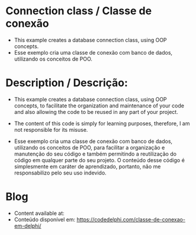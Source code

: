 # Connection class / Classe de conexão
- This example creates a database connection class, using OOP concepts.
- Esse exemplo cria uma classe de conexão com banco de dados, utilizando os conceitos de POO.

# Description / Descrição:
- This example creates a database connection class, using OOP concepts, to facilitate the organization and maintenance of your code and also allowing the code to be reused in any part of your project.
- The content of this code is simply for learning purposes, therefore, I am not responsible for its misuse.

- Esse exemplo cria uma classe de conexão com banco de dados, utilizando os conceitos de POO, para facilitar a organização e manutenção do seu código e também permitindo a reutilização do código em qualquer parte do seu projeto.
O conteúdo desse código é simplesmente em caráter de aprendizado, portanto, não me responsabilizo pelo seu uso indevido.

# Blog
- Content available at:
- Conteúdo disponível em:
  https://codedelphi.com/classe-de-conexao-em-delphi/
